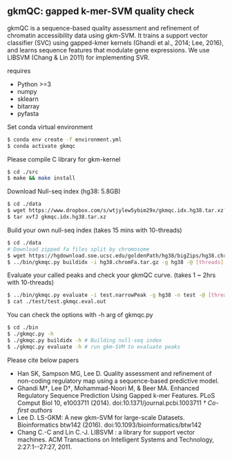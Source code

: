 ## gkmQC: gapped k-mer-SVM quality check

gkmQC is a sequence-based quality assessment and refinement of
chromatin accessibility data using gkm-SVM.
It trains a support vector classifier (SVC) using gapped-kmer kernels
(Ghandi et al., 2014; Lee, 2016), and learns sequence features that modulate
gene expressions. We use LIBSVM (Chang & Lin 2011) for implementing SVR.

requires 

* Python >=3
* numpy
* sklearn
* bitarray
* pyfasta

Set conda virtual environment
```bash
$ conda env create -f environment.yml
$ conda activate gkmqc
```

Please compile C library for gkm-kernel
```bash
$ cd ./src
$ make && make install
```

Download Null-seq index (hg38: 5.8GB)
```bash
$ cd ./data
$ wget https://www.dropbox.com/s/wtjylew5ybim29x/gkmqc.idx.hg38.tar.xz?dl=0
$ tar xvfJ gkmqc.idx.hg38.tar.xz
```

Build your own null-seq index
(takes 15 mins with 10-threads)
```bash
$ cd ./data
# Download zipped fa files split by chromosome
$ wget https://hgdownload.soe.ucsc.edu/goldenPath/hg38/bigZips/hg38.chromFa.tar.gz
$ ../bin/gkmqc.py buildidx -i hg38.chromFa.tar.gz -g hg38 -@ [threads]
```

Evaluate your called peaks and check your gkmQC curve.
(takes 1 ~ 2hrs with 10-threads)
```bash
$ ../bin/gkmqc.py evaluate -i test.narrowPeak -g hg38 -n test -@ [threads]
$ cat ./test/test.gkmqc.eval.out

```
You can check the options with -h arg of gkmqc.py
```bash
$ cd ./bin
$ ./gkmqc.py -h
$ ./gkmqc.py buildidx -h # Building null-seq index
$ ./gkmqc.py evaluate -h # run gkm-SVM to evaluate peaks
```

Please cite below papers
* Han SK, Sampson MG, Lee D. Quality assessment and refinement of non-coding regulatory map using a sequence-based predictive model.
* Ghandi M†, Lee D†, Mohammad-Noori M, & Beer MA. Enhanced Regulatory Sequence Prediction Using Gapped k-mer Features. PLoS Comput Biol 10, e1003711 (2014). doi:10.1371/journal.pcbi.1003711 *† Co-first authors*
* Lee D. LS-GKM: A new gkm-SVM for large-scale Datasets. Bioinformatics btw142 (2016). doi:10.1093/bioinformatics/btw142
* Chang C.-C and Lin C.-J. LIBSVM : a library for support vector machines. ACM Transactions on Intelligent Systems and Technology, 2:27:1--27:27, 2011.

